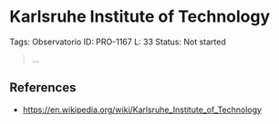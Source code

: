 # Karlsruhe Institute of Technology

Tags: Observatorio
ID: PRO-1167
L: 33
Status: Not started

> …
> 

## References

- https://en.wikipedia.org/wiki/Karlsruhe_Institute_of_Technology
